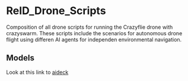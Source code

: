 # ReID_Drone_Scripts

Composition of all drone scripts for running the Crazyflie drone with crazyswarm.
These scripts include the scenarios for autonomous drone flight using differen AI agents for independen environmental navigation.

## Models 
Look at this link to [aideck](reid_demo/aideck/README.md)

